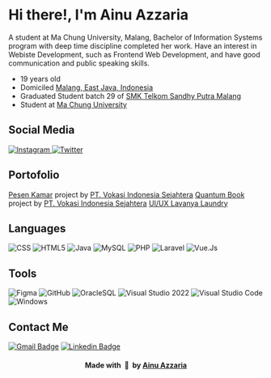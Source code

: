 # Hi there!, I'm Ainu Azzaria 

A student at Ma Chung University, Malang, Bachelor of Information Systems program with deep time discipline completed her work. Have an interest in Webiste Development, such as Frontend Web Development, and have good communication and public speaking skills.

- 19 years old
- Domiciled [Malang, East Java, Indonesia](https://goo.gl/maps/h3RJSPyYnfh77Lgm7)
- Graduated Student batch 29 of [SMK Telkom Sandhy Putra Malang](https://www.smktelkom-mlg.sch.id)
- Student at [Ma Chung University](https://machung.ac.id/)
  
## Social Media 
<div align="left">
    <a href="https://instagram.com/aiinuuazzaria">
    <img
      src="https://img.shields.io/badge/aiinuuazzariaa-E4405F?style=flat-square&logo=instagram&logoColor=ffffff"
      alt="Instagram"
    />
  </a>
  </a>
  <a href="https://twitter.com/chocoocandyyz">
    <img
      src="https://img.shields.io/badge/chocoocandyyz-1DA1F2?style=flat-square&logo=twitter&logoColor=ffffff"
      alt="Twitter"
    />
  </a>
</div>

## Portofolio
[Pesen Kamar](https://www.pesenkamar.com/) project by [PT. Vokasi Indonesia Sejahtera](https://vokanesia.id/)
[Quantum Book](https://www.quantumbook.id/) project by [PT. Vokasi Indonesia Sejahtera](https://vokanesia.id/)
[UI/UX Lavanya Laundry](https://www.figma.com/file/ElzD0is31Wd5eqy4tm87dP/UAS-UI%2FUX-Laundry?type=design&node-id=197%3A2&mode=design&t=ZG3290sL5G7pW2Vo-1)

## Languages
![CSS](https://img.shields.io/badge/CSS-239120?&style=flat-square&logo=css3&logoColor=ffffff)
![HTML5](https://img.shields.io/badge/HTML5-E34F26?style=flat-square&logo=html5&logoColor=ffffff)
![Java](https://img.shields.io/badge/Java-ED8B00?style=flat-square&logo=openjdk&logoColor=ffffff)
![MySQL](https://img.shields.io/badge/MySQL-005C84?style=flat-square&logo=mysql&logoColor=ffffff)
![PHP](https://img.shields.io/badge/PHP-777BB4?style=flat-square&logo=php&logoColor=white)
![Laravel](https://img.shields.io/badge/Laravel-FF2D20?style=flat-square&logo=laravel&logoColor=ffffff)
![Vue.Js](https://img.shields.io/badge/Vue.js-35495E?style=flat-square&logo=vue.js&logoColor=4FC08D)

## Tools
![Figma](https://img.shields.io/badge/Figma-F24E1E?style=flat-square&logo=figma&logoColor=ffffff)
![GitHub](https://img.shields.io/badge/-GitHub-181717?style=flat-square&logo=github)
![OracleSQL](https://img.shields.io/badge/Oracle-F80000?style=flat-square&logo=oracle&logoColor=000000)
![Visual Studio 2022](https://img.shields.io/badge/Visual_Studio-5C2D91?style=flat-square&logo=visual%20studio&logoColor=ffffff)
![Visual Studio Code](http://img.shields.io/badge/-VS%20Code-007ACC?style=flat-square&logo=visual-studio-code&logoColor=ffffff)
![Windows](http://img.shields.io/badge/-Windows-0078D6?style=flat-square&logo=windows&logoColor=ffffff)

## Contact Me
[![Gmail Badge](https://img.shields.io/badge/ainu.azzaria@gmail.com-D14836?style=flat-square&logo=gmail&logoColor=white&link=mailto:ainu.azzaria@gmail.com)](mailto:ainu.azzaria@gmail.com)
[![Linkedin Badge](https://img.shields.io/badge/aiinuuazzariaa-0077B5?style=flat-squar&logo=linkedin&logoColor=white&link=https://www.linkedin.com/in/aiinuuazzariaa)](https://www.linkedin.com/in/aiinuuazzariaa)

<div align="center">
    <h4 align="center">Made with &nbsp;🩷&nbsp; by <a href="https://instagram.com/aiinuuazzariaa">Ainu Azzaria</a></h4>
</div>
